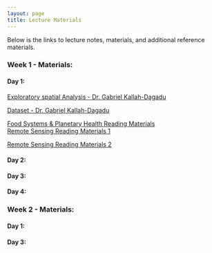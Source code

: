 ```yaml
---
layout: page
title: Lecture Materials
---
```


Below is the links to lecture notes, materials, and additional reference materials. 


<h3> Week 1 - Materials:</h3>
<h4> Day 1:</h4>
<a href="https://climatecourseukzn.github.io/PDFLectures/Day1w1.zip" download> Exploratory spatial Analysis - Dr. Gabriel Kallah-Dagadu</a> <br>

<a href="https://climatecourseukzn.github.io/PDFLectures/bee1sub.csv" download> Dataset - Dr. Gabriel Kallah-Dagadu </a> <br>  

<a href="https://climatecourseukzn.github.io/PDFLectures/Literature_DSI2024.zip" download> Food Systems & Planetary Health Reading Materials </a> <br> 
<a href="https://climatecourseukzn.github.io/PDFLectures/Sensors and Platforms.pptx" download> Remote Sensing Reading Materials 1 </a> <br> 

<a href="https://climatecourseukzn.github.io/PDFLectures/Resolutions in remote sensing.ppt" download> Remote Sensing Reading Materials 2 </a> <br> 
<!-- <a href="https://www.cch-africa.de" > The website for the Research Unit on Climate Change and Health- Dr. Sandra Barteit</a> <br> -->


<!-- <a href="https://ccfscourseukzn.github.io/PDFLectures/Bernd Franke_Base Carbone - données V18.1.xlsx" download> Introduction to Concepts and Indicators: Environmental footprints of foods - Bernd Franke</a> <br> -->

<!-- <a href="https://harvard.zoom.us/rec/share/Ze2JowCeZBwvbeH-epTlpBdyw0jlEY3n7VDmHm-JhuPhqIzpMkOqiRMYlLXyA46X.kd9ZTtfso6czoxrw?startTime=1688971304000" download > Video of Day 1 Sessions</a> <br> -->


<h4> Day 2: </h4>

<!-- <a href="https://climatecourseukzn.github.io/PDFLectures/DSI_Course2024_Danquah.pdf" download> Climate change impacts on nutrition and diets --Prof. Ina Danquah</a> <br> -->

<!-- <a href="https://ccfscourseukzn.github.io/PDFLectures/Energy interaction.ppt" download> Energy interactions--Dr. Mthembeni Mngadi</a> <br> -->

<!-- <a href="https://ccfscourseukzn.github.io/PDFLectures/Sensors and Platforms.pptx" download> Sensors and Platforms--Dr. Trylee Matongera and Dr. Mthembeni Mngadi </a> <br> -->

<!-- <a href="https://ccfscourseukzn.github.io/PDFLectures/Resolutions in remote sensing.ppt" download> Resolutions in Remote Sensing--Dr. Mthembeni Mngadi</a> <br> -->

<!-- <a href="https://harvard.zoom.us/rec/share/f1sZ4k_M_gCGlLVaombSDKDsfxOyz0mDUpRy1bmWP0YYOFSjJ38H7RvhXIGQC5jH.XB8DZqdcLae0YZxX?startTime=1689057673000" download> Video of Day 2 Sessions</a> <br> -->

<h4> Day 3:</h4>
<!-- <a href="https://ccfscourseukzn.github.io/PDFLectures/Image pre-processing.ppt" download> Satellite Image Pre-processing--Dr. Mthembeni Mngadi</a> <br> -->

<!-- <a href="https://ccfscourseukzn.github.io/PDFLectures/Unsupervised Image Classification.pptx" download> Unspervised Image Classification --Dr. Mthembeni Mngadi</a> <br> -->

<!--<a href="https://ccfscourseukzn.github.io/PDFLectures/Supervise Classification.ppt" download> Supervise Image Classification--Dr. Mthembeni Mngadi</a> <br> -->

<!-- <a href="https://ccfscourseukzn.github.io/PDFLectures/Accuracy Assessment.pptx" download> Assessment Accuracy--Dr. Mthembeni Mngadi</a> <br> -->


<h4> Day 4:</h4>
<!-- <a href="https://ccfscourseukzn.github.io/PDFLectures/Vorlesung_Food Systems July 2023.pdf" download> Introduction to Concepts and Indicators: Food Systems--Dr. Irmgard Jordan </a> <br>
<a href="https://ccfscourseukzn.github.io/PDFLectures/Nutritional status_Isabel.pptx" download> Introduction to Concepts and Indicators--Dr. Isabel Madzorera </a> <br>

<a href="https://ccfscourseukzn.github.io/PDFLectures/Sabri presentation.pptx" download> Introduction to Concepts and Indicators--Dr. Sabri Bromage</a> <br> -->


<h4> Day 5:</h4>
<!-- <a href="https://drive.google.com/drive/folders/1l0IjCdawBRgJBDOvxofG0tL3MA0nNq4p" download> Downloadable Video for the Sessions</a> <br> -->

<h3> Week 2 - Materials:</h3>
<h4> Day 1:</h4>
<!-- <a href="https://ccfscourseukzn.github.io/PDFLectures/Food Systems and the Environment Slides_July 17_Final.pdf" download> Derive Solutions for Climate Change Adaptation--Prof. Wafaie Fawzi </a> <br>

<a href="https://ccfscourseukzn.github.io/PDFLectures/ml_teaching_opata.pptx" download> ML Approaches to identify climate change impacts--Dr. Michael Opata</a> <br>
<a href="https://ccfscourseukzn.github.io/PDFLectures/Modelling_lecture_Fred.pdf" download> Down-scaled climate change impacts models--Dr. Fred Hattermann</a> <br> -->

<h4> Day 2:</h4>

<!-- <a href="https://ccfscourseukzn.github.io/PDFLectures/Diet optimization.pdf" download> Linear Optimization of Diets--Dr. G. Kallah-Dagadu</a> <br>

<a href="https://ccfscourseukzn.github.io/PDFLectures/Overview_PotentialDietQualityIndicators_14.12.2022_revised.docx" download> Overview Potential Diet Quality Indicators--Prof. Ina Danquah</a> <br>

<a href="https://ccfscourseukzn.github.io/PDFLectures/DSI_Durban_July2023_Mitigation_for_share.pdf" download> Derive solutions for climate change mitigation--Prof. Ina Danquah</a> <br>

<a href="https://ccfscourseukzn.github.io/PDFLectures/Burlingame_Dernini_FAO_2010.pdf" download> Literature-Prof. Ina Danquah</a> <br>

<a href="https://ccfscourseukzn.github.io/PDFLectures/Schulze_BJN_2006.pdf" download> Literature-Prof. Ina Danquah</a> <br>

<a href="https://ccfscourseukzn.github.io/PDFLectures/Seconda_BJN_2019.pdf" download> Literature-Prof. Ina Danquah</a> <br>

<a href="https://ccfscourseukzn.github.io/PDFLectures/Fanzo_AdvNutr_2014.pdf" download> Literature-Prof. Ina Danquah</a> <br>

<a href="https://ccfscourseukzn.github.io/PDFLectures/vanDoreen_FrontNutr_2018.pdf" download> Literature-Prof. Ina Danquah</a> <br>

<a href="https://ccfscourseukzn.github.io/PDFLectures/Willett_Lancet_2019.pdf" download> Literature-Prof. Ina Danquah</a> <br> -->


<h4> Day 3:</h4>
<!--<a href="https://ccfscourseukzn.github.io/PDFLectures/Practical 1 Manual.pdf" download> Practical 1 Manual-Dr. Trylee Matongera and Dr. Mthembeni Mngadi </a> <br>

<a href="https://ccfscourseukzn.github.io/PDFLectures/Practical 2 Manual.pdf" download> Practical 2 Manual-Dr. Trylee Matongera and Dr. Mthembeni Mngadi </a> <br>
<a href="https://drive.google.com/drive/folders/1FyWbL_DrdCI1pgmGdXSOS9NQpuExtABE" download> Practical Materials-Dr. Trylee Matongera and Dr. Mthembeni Mngadi </a> <br>-->
<h4> Day 4:</h4>
<h4> Day 5:</h4>
<!--<a href="https://ccfscourseukzn.github.io/PDFLectures/Supervised Classification (1).docx" download> Practical 3 Manual-Dr. Trylee Matongera and Dr. Mthembeni Mngadi </a> <br> -->



